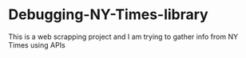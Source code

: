 # Debugging-NY-Times-library
This is a web scrapping project and I am trying to gather info from NY Times using APIs
